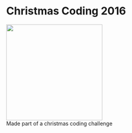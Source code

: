 # Christmas Coding 2016
<img src="http://i.imgur.com/54aKrHx.png" width="256"><br />
Made part of a christmas coding challenge
